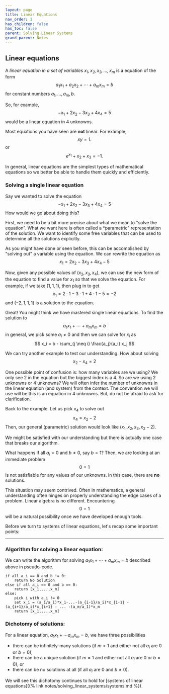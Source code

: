 ```yaml
---
layout: page
title: Linear Equations
nav_order: 1
has_children: false
has_toc: false
parent: Solving Linear Systems
grand_parent: Notes
---
```


## Linear equations

A *linear equation in a set of variables $x_1,x_2,x_3,\ldots,x_m$* is a equation of the form
$$
    a_1 x_1 + a_2 x_2 + \cdots + a_m x_m = b 
$$
for constant numbers $a_1,\ldots,a_m, b$. 

So, for example, 
$$ 
 -x_1 + 2x_2 - 3x_3 + 4x_4 = 5
$$
would be a linear equation in 4 unknowns. 

Most equations you have seen are **not** linear. For example, 
$$
    xy = 1. 
$$
or 
$$
    e^{x_1} + x_2 + x_3 = -1.
$$

In general, linear equations are the simplest types of mathematical equations so we better be able 
to handle them quickly and efficiently. 

### Solving a single linear equation 

Say we wanted to solve the equation 
$$ 
    -x_1 + 2x_2 - 3x_3 + 4x_4 = 5
$$
How would we go about doing this? 

First, we need to be a bit more precise about what we mean to "solve the equation". What we want here 
is often called a *parametric" representation of the solution. We want to identify some free variables 
that can be used to determine all the solutions explicitly. 

As you might have done or seen  before, this can be accomplished by "solving out" a variable using 
the equation. We can rewrite the equation as 
$$
    x_1 = 2x_2 - 3x_3 + 4x_4 - 5
$$

Now, given any possible values of $(x_2,x_3,x_4)$, we can use the new form of the equation to find a 
value for $x_1$ so that we solve the equation. For example, if we take $(1,1,1)$, then plug in to get
$$
    x_1 = 2 \cdot 1 - 3 \cdot 1 + 4 \cdot 1 -5 = -2
$$
and $(-2,1,1,1)$ is a solution to the equation. 

Great! You might think we have mastered single linear equations. To find the solution to 
$$
    a_1 x_1 + \cdots + a_m x_m = b 
$$
in general, we pick some $a_i \neq 0$ and then we can solve for $x_i$ as 
$$
    x_i = b - \sum_{j \neq i} \frac{a_j}{a_i} x_j 
$$

We can try another example to test our understanding. How about solving
$$ 
    x_2 - x_4 = 2
$$

One possible point of confusion is: how many variables are we using? We only see 2 in the equation 
but the biggest index is a 4. So are we using 2 unknowns or 4 unknowns? We will often infer the number of 
unknowns in the linear equation (and system) from the context. The convention we will use will be 
this is an equation in 4 unknowns. But, do not be afraid to ask for clarification. 

Back to the example. Let us pick $x_4$ to solve out 
$$ 
    x_4 = x_2 - 2
$$
Then, our general (parametric) solution would look like $(x_1,x_2,x_3,x_2-2)$. 

We might be satisfied with our understanding but there is actually one case that breaks our algorithm. 

What happens if all $a_i = 0$ and $b \neq 0$, say $b = 1$? Then, we are looking at an immediate problem 
$$
    0 = 1
$$
is not satisfiable for any values of our unknowns. In this case, there are **no** solutions. 

This situation may seem contrived. Often in mathematics, a general understanding often hinges on properly 
understanding the edge cases of a problem. Linear algebra is no different. Encountering $$0 = 1$$ will 
be a natural possibility once we have developed enough tools. 

Before we turn to systems of linear equations, let's recap some important points: 

--------

### Algorithm for solving a linear equation:
We can write the algorithm for solving $a_1x_1 + \cdots + a_mx_m = b$ described above in pseudo-code. 
```
if all a_i == 0 and b != 0:
    return No Solution
else if all a_i == 0 and b == 0:
    return [x_1,...,x_m]
else:
    pick i with a_i != 0 
    set x_i = (a_1/a_i)*x_1-...-(a_{i-1}/a_i)*x_{i-1} - (a_{i+1}/a_i)*x_{i+1} - ... -(a_m/a_1)*x_m
    return [x_1,...,x_m]
```

### Dichotomy of solutions:
For a linear equation, $a_1x_1 + \cdots a_mx_m = b$, we have three possibilities 
- there can be infinitely-many solutions (if $m > 1$ and either not all $a_i$ are $0$ or $b = 0$), 
- there can be a unique solution (if $m = 1$ and either not all $a_i$ are $0$ or $b = 0$), or
- there can be no solutions at all (if all $a_i$ are $0$ and $b \neq 0$). 

We will see this dichotomy continues to hold for [systems of linear equations]({% link notes/solving_linear_systems/systems.md %}). 